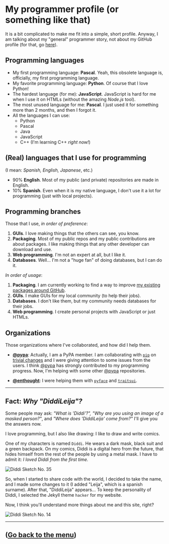 # My programmer profile (or something like that)

It is a bit complicated to make me fit into a simple, short profile. Anyway, I am talking about
my "general" programmer story, not about my GitHub profile \(for that, go [here](http://github.com/diddileija)\).

## Programming languages

- My first programming language: **Pascal**. Yeah, this obsolete language is, officially, my first programming language.
- My favorite programming language: **Python**. Of course that I love Python!
- The hardest language \(for me\): **JavaScript**. JavaScript is hard for me when I use it on HTMLs \(without the amazing _Node.js_ tool\).
- The most unused language for me: **Pascal**. I just used it for something more than 2 months, and then I forgot it.
- All the languages I can use:
  - Python
  - Pascal
  - Java
  - JavaScript
  - C++ (I'm learning C++ _right now!_)

## \(Real\) languages that I use for programming

\(I mean: _Spanish, English, Japanese_, etc.\)

- 90% **English**. Most of my public \(and private\) repositories are made in English.
- 10% **Spanish**. Even when it is my native language, I don't use it a lot for programming \(just with local projects\).

## Programming branches

Those that I use, _in order of preference_:

1. **GUIs**. I love making things that the others can see, you know.
2. **Packaging**. Most of my public repos and my public contributions are about packages. I like making things that any other developer can download and use.
3. **Web programming**. I'm not an expert at all, but I like it.
4. **Databases**. Well... I'm not a "huge fan" of doing databases, but I can do it.

_In order of usage_:

1. **Packaging**. I am currently working to find a way to improve [my existing packages around GitHub](http://github.com/DiddiLeija?tab=repositories).
2. **GUIs**. I make GUIs for my local community \(to help their jobs\).
3. **Databases**. I don't like them, but my community needs databases for their jobs.
4. **Web programming**. I create personal projects with JavaScript or just HTMLs.

## Organizations

Those organizations where I've collaborated, and how did I help them.

- **[@pypa](http://github.com/pypa)**: Actually, I am a PyPA member. I am collaborating with [`pip`](http://pip.pypa.io) on [trivial changes](https://github.com/pypa/pip/issues?q=author%3ADiddiLeija) and I were giving attention to some issues from the users. I think [@pypa](http://github.com/pypa) has strongly contributed to my programming progress. Now, I'm helping with some other [@pypa](http://github.com/pypa) repositories.

- **[@enthought](http://github.com/enthought)**: I were helping them with [`pyface`](http://github.com/enthought/pyface) and [`traitsui`](http://github.com/enthought/traitsui).

****

## Fact: _Why "DiddiLeija"?_

Some people may ask: _"What is 'Diddi'?", "Why are you using an image of a masked person?"_, and _"Where does 'DiddiLeija' come from?"_ I'll give you the answers now.

I love programming, but I also like drawing: I like to draw and write comics. 

One of my characters is named `Diddi`. He wears
a dark mask, black suit and a green backpack. On my comics, Diddi is a digital hero from the future, that hides himself from the rest of the people by using
a metal mask. I have to admit it: _I loved Diddi from the first time._

![Diddi Sketch No. 35](http://DiddiLeija.github.io/Diddi-Drawings-35.png)

So, when I started to share code with the world, I decided to take the name, and I made some changes to it (I added "Leija", which is a spanish surname).
After that, "DiddiLeija" appears... To keep the personality of Diddi, I selected the Jekyll theme `hacker` for my website.

Now, I think you'll understand more things about me and this site, right?

![Diddi Sketch No. 14](http://DiddiLeija.github.io/Diddi-Drawing-14.png)

****

## \([Go back to the menu](http://diddileija.github.io)\)
